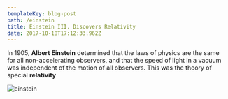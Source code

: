 ```yaml
---
templateKey: blog-post
path: /einstein
title: Einstein III. Discovers Relativity
date: 2017-10-18T17:12:33.962Z
---
```

In 1905, **Albert Einstein** determined that the laws of physics are the same for all non-accelerating observers, and that the speed of light in a vacuum was independent of the motion of all observers. This was the theory of special **relativity**



![einstein](/img/einstein.jpg)
